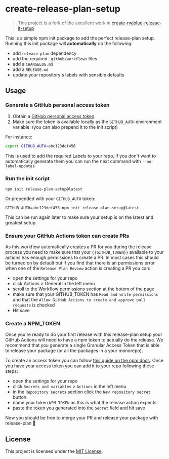 # create-release-plan-setup

> This project is a fork of the excellent work in [create-rwjblue-release-it-setup](https://github.com/rwjblue/create-rwjblue-release-it-setup)

This is a simple npm init package to add the perfect release-plan setup. Running this init package will **automatically** do the following:

* add `release-plan` dependency
* add the required `.github/workflows` files
* add a `CHANGELOG.md`
* add a `RELEASE.md`
* update your repository's labels with sensible defaults

## Usage

### Generate a GitHub personal access token

1. Obtain a [GitHub personal access token](https://github.com/settings/tokens/new?scopes=repo&description=GITHUB_AUTH+env+variable).
2. Make sure the token is available locally as the `GITHUB_AUTH` environment variable. (you can also prepend it to the init script)
  
  For instance:
  ```bash
  export GITHUB_AUTH=abc123def456
  ```

This is used to add the required Labels to your repo, if you don't want to automatically generate them you can run the next command with `--no-label-updates`

### Run the init script

```
npm init release-plan-setup@latest
```

Or prepended with your `GITHUB_AUTH` token:

```
GITHUB_AUTH=abc123def456 npm init release-plan-setup@latest
```
This can be run again later to make sure your setup is on the latest and greatest setup.

### Ensure your GitHub Actions token can create PRs

As this workflow automatically creates a PR for you during the release process you need to make sure that your `{{GITHUB_TOKEN}}` available to your actions has enough permissions to create a PR. In most cases this should be turned on by default but if you find that there is an permissions error when one of the `Release Plan Review` action is creating a PR you can:

- open the settings for your repo
- click Actions > General in the left menu
- scroll to the Workflow permissions section at the botom of the page
- make sure that your GITHUB_TOKEN has `Read and write permissions` and that the `Allow GitHub Actions to create and approve pull requests` is checked
- Hit save

### Create a NPM_TOKEN

Once you're ready to do your first release with this release-plan setup your GitHub Actions will need to have a npm token to actually do the release. We recommend that you generate a single Granular Access Token that is able to release your package (or all the packages in a your monorepo).

To create an access token you can follow [this guide on the npm docs](https://docs.npmjs.com/creating-and-viewing-access-tokens#creating-granular-access-tokens-on-the-website). Once you have your access token you can add it to your repo following these steps:

- open the settings for your repo
- click `Secrets and variables` > `Actions` in the left menu
- in the `Repository secrets` section click the `New repository secret` button
- name your token `NPM_TOKEN` as this is what the release action expects
- paste the token you generated into the `Secret` field and hit save

Now you should be free to merge your PR and release your package with release-plan 🎉

## License

This project is licensed under the [MIT License](LICENSE.md).
